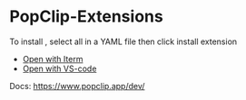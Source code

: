 # PopClip-Extensions

To install , select all in a YAML file then click install extension

* [Open with Iterm](./Open-with-iTerm2.yaml)
* [Open with VS-code](./Open-with-VS-Code.yaml)

Docs: https://www.popclip.app/dev/